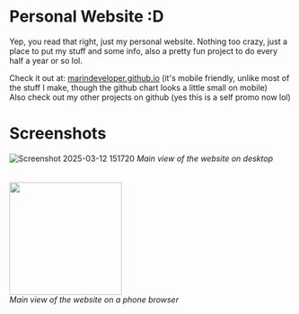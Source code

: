 # Personal Website :D
Yep, you read that right, just my personal website. Nothing too crazy, just a place to put my stuff and some info, also a pretty fun project to do every half a year or so lol. <br/> 

Check it out at: [marindeveloper.github.io](https://marindeveloper.github.io/) (it's mobile friendly, unlike most of the stuff I make, though the github chart looks a little small on mobile) <br/>
Also check out my other projects on github (yes this is a self promo now lol) 

# Screenshots
![Screenshot 2025-03-12 151720](https://github.com/user-attachments/assets/c5dee2bf-1ea7-4e79-85d2-4736be92d7e7)
*Main view of the website on desktop*
<br />
<br />
<br />
<img src="https://github.com/user-attachments/assets/78519d09-72b4-4681-87c4-656c323d7685" width="200"/>
<br />
*Main view of the website on a phone browser* 


